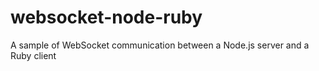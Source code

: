 # websocket-node-ruby
A sample of WebSocket communication between a Node.js server and a Ruby client
